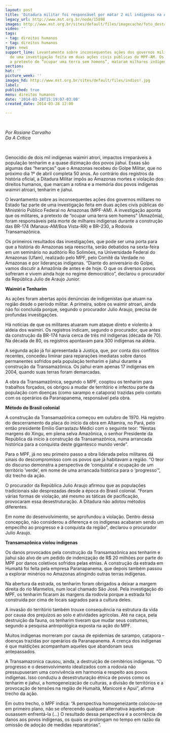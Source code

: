 ```yaml
---
layout: post
title: 'Ditadura militar foi responsável por matar 2 mil indígenas na Amazônia '
legacy_url: http://www.mst.org.br/node/15898
images: http://www.mst.org.br/sites/default/files/imagecache/foto_destaque/indios!.jpg
video: ''
tags:
- tag: direitos humanos
- tag: direitos humanos
type: news
support_line: Levantamento sobre inconsequentes ações dos governos militares faz parte
  de uma investigação feita em duas ações civis públicas do MPF-AM. Os militares,
  a pretexto de “ocupar uma terra sem homens”, mataram milhares indígenas.
section: 
hat: ''
picture_week: ''
images_hd: http://www.mst.org.br/sites/default/files/indios!.jpg
label: 
published: true
menu: direitos humanos
date: '2014-03-28T15:19:07-03:00'
created_date: 2014-03-28 12:00

---
```

<p><em><br></em></p><p><em>Por Rosiane Carvalho<br>Da A Crítica</em></p><p>&nbsp;</p><p>Genocídio de dois mil indígenas waimiri atrori, impactos irreparáveis à população tenharim e a quase dizimação dos povos jiahui. Essas são algumas das “heranças” que o Amazonas recebeu do Golpe Militar, que no próximo dia 1º de abril completa 50 anos. Ao contrário dos registros da história oficial, a Ditadura Militar impôs ao Amazonas mortes e violação dos direitos humanos, que marcam a rotina e a memória dos povos indígenas waimiri atroari, tenharim e jiahui.</p><p>O levantamento sobre as inconsequentes ações dos governos militares no Estado faz parte de uma investigação feita em duas ações civis públicas do Ministério Público Federal no Amazonas (MPF-AM). A investigação aponta que os militares, a pretexto de “ocupar uma terra sem homens” (Amazônia), foram responsáveis pela morte de milhares indígenas durante a construção das BR-174 (Manaus-AM/Boa Vista-RR) e BR–230, a Rodovia Transamazônica.</p><p>Os primeiros resultados das investigações, que pode ser uma porta para que a história do Amazonas seja reescrita, serão debatidos na sexta-feira em um seminário no auditório Rio Solimões, na Universidade Federal do Amazonas (Ufam), realizado pelo MPF, pelo Comitê da Verdade no Amazonas e por lideranças indígenas. “Diante do aniversário do Golpe, vamos discutir a Amazônia de antes e de hoje. O que os diversos povos sofreram e vivem ainda hoje no regime democrático”, declarou o procurador da República Julio de Araujo Junior.</p><p><strong>Waimiri e Tenharim</strong></p><p>As ações foram abertas após denúncias de indigenistas que atuam na região desde o período militar. A primeira, sobre os waimir atroari, ainda não foi concluída porque, segundo o procurador Julio Araujo, precisa de profundas investigações.</p><p>Há notícias de que os militares atuaram num ataque direto e violento à aldeia dos waimiri. Os registros indicam, segundo o procurador, que antes da construção da BR-174 havia cerca de três mil indígenas (década de 70). Na década de 80, os registros apontavam para 300 indígenas na aldeia.</p><p>A segunda ação já foi apresentada à Justiça, que, por conta dos conflitos recentes, concedeu liminar para reparações imediatas sobre danos permanentes sofridos pela população tenharim e jiahui durante a construção da Transamazônica. Os jiahui eram apenas 17 indígenas em 2004, quando suas terras foram demarcadas.</p><p>A obra da Transamazônica, segundo o MPF, cooptou os tenharim para trabalhos forçados, os obrigou a mudar de território e infectou parte da população com doenças (como sarampo e catapora) trazidas pelo contato com os operários da Paranapanema, responsável pela obra.</p><p><strong>Método do Brasil colonial</strong></p><p>A construção da Transamazônica começou em outubro de 1970. Há registro do descerramento da placa do início da obra em Altamira, no Pará, pelo então presidente Emilio Garrastazu Médici com o seguinte teor: “Nestas margens do Xingu, em plena selva Amazônica, o senhor Presidente da República dá início à construção da Transamazônica, numa arrancada histórica para a conquista deste gigantesco mundo verde”.</p><p>Para o MPF, já no seu primeiro passo a obra liderada pelos militares dá sinais do descompromisso com os povos que já habitavam a região. “O teor do discurso demonstra a perspectiva de ‘conquista’ e ocupação de um território ‘verde’, em nome de uma arrancada histórica para o ‘progresso’”, diz trecho da ação.</p><p>O procurador da República Julio Araujo afirmou que as populações tradicionais são desprezadas desde a época do Brasil colonial. “Foram várias formas de violação, até mesmo as táticas de pacificação, provocaram essa desestruturação. A Ditadura não adotou métodos diferentes.</p><p>Em nome do desenvolvimento, se aprofundou a violação. Dentro dessa concepção, não considerou a diferença e os indígenas acabaram sendo um empecilho ao progresso e à conquista da região”, declarou o procurador Julio Araujo.</p><p><strong>Transamazônica violou indígenas</strong></p><p>Os danos provocados pela construção da Transamazônica aos tenharim e jiahui são alvo de um pedido de indenização de R$ 20 milhões por parte do MPF por danos coletivos sofridos pelas etnias. A construção da estrada em Humaitá foi feita pela empresa Paranapanema, que depois também passou a explorar minérios no Amazonas atingindo outras terras indígenas.</p><p>Na abertura da estrada, os tenharim foram obrigados a deixar a margem direita do rio Marmelos, num local chamado São José. Pela investigação do MPF, os tenharim ficaram às margens da rodovia porque a estrada foi construída por cima de locais sagrados para a cultura deles.</p><p>A invasão do território também trouxe consequência na estrutura da vida por causa dos prejuízos ao solo e atividades agrícolas. Até na caça, pela destruição da fauna, os tenharim tiveram que mudar seus costumes, segundo a pesquisa antropológica exposta na ação do MPF.</p><p>Muitos indígenas morreram por causa de epidemias de sarampo, catapora – doenças trazidas por operários da Paranapanema. A crença dos indígenas é que maldições acompanham aqueles que abandonam seus antepassados.</p><p>A Transamazonica causou, ainda, a destruição de cemitérios indígenas. “O progresso e o desenvolvimento idealizados com a rodovia não pressupuseram uma convivência em harmonia e respeito aos povos indígenas. Isso conduziu a desestruturação étnica de povos como os tenharim e jiahui, a homogeneizacão de culturas, a divisão de territórios e a provocação de tensões na região de Humaitá, Manicoré e Apui”, afirma trecho da ação.</p><p>Em outro trecho, o MPF indica: “A perspectiva homogeneizante colocou-se em primeiro plano, não se oferecendo qualquer alternativa àqueles que ousassem enfrentá-la (…) O resultado dessa perspectiva é a ocorrência de danos aos povos indígenas, os quais se prolongam no tempo em razão da omissão de adoção de medidas reparatórias”.</p><p>&nbsp;</p>
